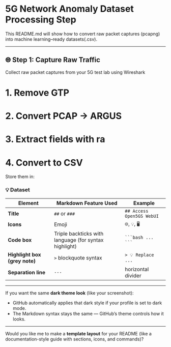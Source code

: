 # 5G Network Anomaly Dataset Processing Step

This README.md will show how to convert raw packet captures (pcapng) into machine learning–ready datasets(.csv).

---

## 🌐 Step 1: Capture Raw Traffic

Collect raw packet captures from your 5G test lab using Wireshark

# 1. Remove GTP
# 2. Convert PCAP -> ARGUS
# 3. Extract fields with ra
# 4. Convert to CSV
Store them in:

### 💡 Dataset

| Element | Markdown Feature Used | Example |
|----------|----------------------|----------|
| **Title** | `##` or `###` | `## Access Open5GS WebUI` |
| **Icons** | Emoji | `🌐`, `💡`, `🖥️` |
| **Code box** | Triple backticks with language (for syntax highlight) | ```` ```bash ... ``` ```` |
| **Highlight box (grey note)** | `>` blockquote syntax | `> 💡 Replace ...` |
| **Separation line** | `---` | horizontal divider |

---

If you want the same **dark theme look** (like your screenshot):
- GitHub automatically applies that dark style if your profile is set to dark mode.
- The Markdown syntax stays the same — GitHub’s theme controls how it looks.

---

Would you like me to make a **template layout** for your README (like a documentation-style guide with sections, icons, and commands)?
